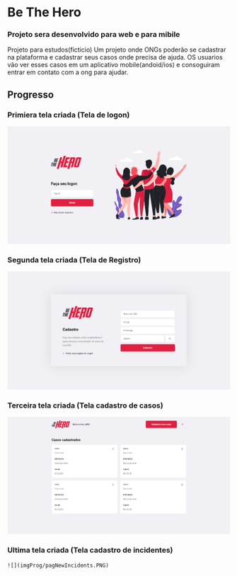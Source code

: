 # Be The Hero
### Projeto sera desenvolvido para web e para mibile
Projeto para estudos(ficticio)
Um projeto onde ONGs poderão se cadastrar na plataforma e cadastrar seus casos onde precisa de ajuda.
OS usuarios vão ver esses casos em um aplicativo mobile(andoid/ios) e consoguiram entrar em contato com a ong para ajudar.

## Progresso
### Primiera tela criada (Tela de logon)

 ![](imgProg/pagLogon.PNG)
 
 ### Segunda tela criada (Tela de Registro)
 
  ![](imgProg/pagRegister.PNG)

 ### Terceira tela criada (Tela cadastro de casos)
 
   ![](imgProg/pagProfile.PNG)
   
 ### Ultima tela criada (Tela cadastro de incidentes)
 
    ![](imgProg/pagNewIncidents.PNG)


